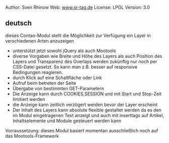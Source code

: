 Author: Sven Rhinow
Web: www.sr-tag.de
License: LPGL
Version: 3.0

deutsch
--------------------------------------
dieses Contao-Modul stellt die Möglichkeit zur Verfügung ein Layer in verschiedenen Arten anzuzeigen

- unterstützt jetzt sowohl jQuery als auch Mootools
- diverse Vorgaben wie Breite und Höhe des Layers als auch Position des Layers und Transparenz des Overlays werden zukünftig nur noch per CSS-Datei gesetzt. So kann man z.B. besser auf responsive Bedingungen reagieren.
- durch Klick auf eine Schaltfläche oder Link
- Aufruf beim betreten der Seite
- Übergabe von bestimmten GET-Parametern
- Die Anzeige kann durch COOKIES,SESSION und mit Start und Stop-Zeit limitiert werden
- die Anzeige kann zeitlich verzögert werden bevor der Layer erscheint
- Der Inhalt des Layers kann absolute flexible gestaltet werden da es den im Modul eingetragenen Text anzeigt und auch mit inserttags auf Artikel, Inhaltselemente und Module gesteuert werden kann

Vorraussetzung: dieses Modul basiert momentan ausschließlich noch auf das Mootools-Framework
